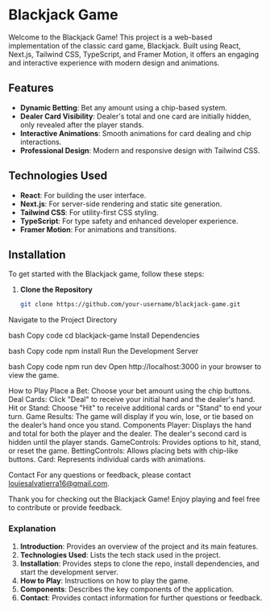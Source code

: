 # Blackjack Game

Welcome to the Blackjack Game! This project is a web-based implementation of the classic card game, Blackjack. Built using React, Next.js, Tailwind CSS, TypeScript, and Framer Motion, it offers an engaging and interactive experience with modern design and animations.

## Features

- **Dynamic Betting**: Bet any amount using a chip-based system.
- **Dealer Card Visibility**: Dealer's total and one card are initially hidden, only revealed after the player stands.
- **Interactive Animations**: Smooth animations for card dealing and chip interactions.
- **Professional Design**: Modern and responsive design with Tailwind CSS.

## Technologies Used

- **React**: For building the user interface.
- **Next.js**: For server-side rendering and static site generation.
- **Tailwind CSS**: For utility-first CSS styling.
- **TypeScript**: For type safety and enhanced developer experience.
- **Framer Motion**: For animations and transitions.

## Installation

To get started with the Blackjack game, follow these steps:

1. **Clone the Repository**

   ```bash
   git clone https://github.com/your-username/blackjack-game.git
Navigate to the Project Directory

bash
Copy code
cd blackjack-game
Install Dependencies

bash
Copy code
npm install
Run the Development Server

bash
Copy code
npm run dev
Open http://localhost:3000 in your browser to view the game.

How to Play
Place a Bet: Choose your bet amount using the chip buttons.
Deal Cards: Click "Deal" to receive your initial hand and the dealer's hand.
Hit or Stand: Choose "Hit" to receive additional cards or "Stand" to end your turn.
Game Results: The game will display if you win, lose, or tie based on the dealer’s hand once you stand.
Components
Player: Displays the hand and total for both the player and the dealer. The dealer's second card is hidden until the player stands.
GameControls: Provides options to hit, stand, or reset the game.
BettingControls: Allows placing bets with chip-like buttons.
Card: Represents individual cards with animations.

Contact
For any questions or feedback, please contact louiesalvatierra16@gmail.com.

Thank you for checking out the Blackjack Game! Enjoy playing and feel free to contribute or provide feedback.

### Explanation

1. **Introduction**: Provides an overview of the project and its main features.
2. **Technologies Used**: Lists the tech stack used in the project.
3. **Installation**: Provides steps to clone the repo, install dependencies, and start the development server.
4. **How to Play**: Instructions on how to play the game.
5. **Components**: Describes the key components of the application.
6. **Contact**: Provides contact information for further questions or feedback.
